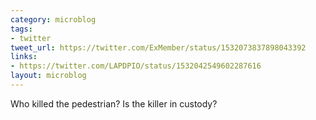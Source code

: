 ```yaml
---
category: microblog
tags:
- twitter
tweet_url: https://twitter.com/ExMember/status/1532073837898043392
links:
- https://twitter.com/LAPDPIO/status/1532042549602287616
layout: microblog
---
```

Who killed the pedestrian? Is the killer in custody?
